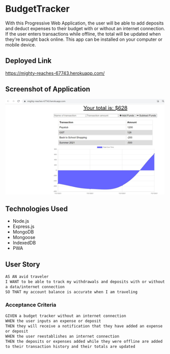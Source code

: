 # BudgetTracker
With this Progressive Web Application, the user will be able to add deposits and deduct expenses to their budget with or without an internet connection. If the user enters transactions while offline, the total will be updated when they're brought back online.  This app can be installed on your computer or mobile device.

## Deployed Link
https://mighty-reaches-67743.herokuapp.com/ 

## Screenshot of Application

<img src="public/images/screenshotbudget.JPG" width=500 height = 300>

## Technologies Used
* Node.js
* Express.js
* MongoDB
* Mongoose
* IndexedDB
* PWA

## User Story

```
AS AN avid traveler
I WANT to be able to track my withdrawals and deposits with or without a data/internet connection
SO THAT my account balance is accurate when I am traveling 
```

### Acceptance Criteria

```
GIVEN a budget tracker without an internet connection
WHEN the user inputs an expense or deposit
THEN they will receive a notification that they have added an expense or deposit
WHEN the user reestablishes an internet connection
THEN the deposits or expenses added while they were offline are added to their transaction history and their totals are updated
```

